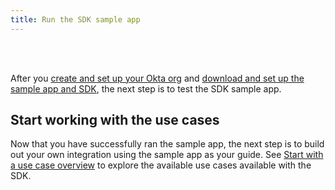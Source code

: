 ```yaml
---
title: Run the SDK sample app
---
```

<div class="oie-embedded-sdk">

<ApiLifecycle access="ie" /><br>
<ApiLifecycle access="Limited GA" /><br>

<StackSelector class="cleaner-selector"/>

After you [create and set up your Okta org](/docs/guides/oie-embedded-common-org-setup/aspnet/main/)
and [download and set up the sample app and SDK](/docs/guides/oie-embedded-common-download-setup-app/aspnet/main/), the next step is to test the SDK sample app.

<StackSelector snippet="testapp" noSelector />

## Start working with the use cases

Now that you have successfully ran the sample app, the next step is to build out your
own integration using the sample app as your guide. See
[Start with a use case overview](/docs/guides/oie-embedded-sdk-use-cases/aspnet/oie-embedded-sdk-use-case-overview/) to explore the available use cases available with the SDK.

</div>
